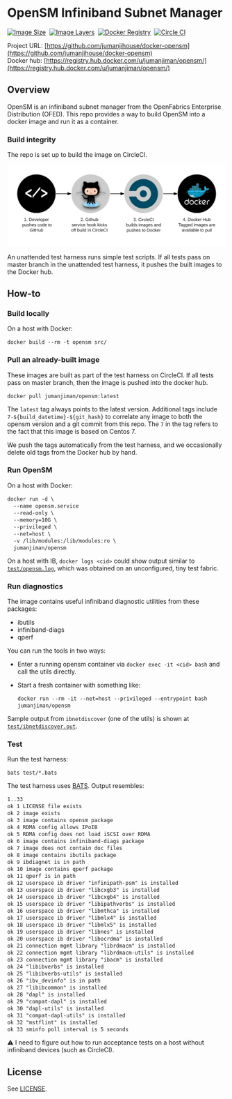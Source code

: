 OpenSM Infiniband Subnet Manager
================================


[![Image Size](https://img.shields.io/imagelayers/image-size/jumanjiman/opensm/latest.svg)](https://imagelayers.io/?images=jumanjiman/opensm:latest 'View image size and layers')&nbsp;
[![Image Layers](https://img.shields.io/imagelayers/layers/jumanjiman/opensm/latest.svg)](https://imagelayers.io/?images=jumanjiman/opensm:latest 'View image size and layers')&nbsp;
[![Docker Registry](https://img.shields.io/docker/pulls/jumanjiman/opensm.svg)](https://registry.hub.docker.com/u/jumanjiman/opensm)&nbsp;
[![Circle CI](https://circleci.com/gh/jumanjihouse/docker-opensm.png?circle-token=49cfeda576ec04d63924da128e314e8796b173fa)](https://circleci.com/gh/jumanjihouse/docker-opensm/tree/master 'View CI builds')

Project URL: [https://github.com/jumanjihouse/docker-opensm](https://github.com/jumanjihouse/docker-opensm)
<br />
Docker hub: [https://registry.hub.docker.com/u/jumanjiman/opensm/](https://registry.hub.docker.com/u/jumanjiman/opensm/)


Overview
--------

OpenSM is an infiniband subnet manager from the
OpenFabrics Enterprise Distribution (OFED).
This repo provides a way to build OpenSM
into a docker image and run it as a container.


### Build integrity

The repo is set up to build the image on CircleCI.

![workflow](assets/docker_hub_workflow.png)

An unattended test harness runs simple test scripts.
If all tests pass on master branch in the unattended test harness,
it pushes the built images to the Docker hub.


How-to
------


### Build locally

On a host with Docker:

    docker build --rm -t opensm src/


### Pull an already-built image

These images are built as part of the test harness on CircleCI.
If all tests pass on master branch, then the image is pushed into the docker hub.

    docker pull jumanjiman/opensm:latest

The `latest` tag always points to the latest version.
Additional tags include `7-${build_datetime}-${git_hash}`
to correlate any image to both the opensm version and a git commit from this repo.
The `7` in the tag refers to the fact that this image is based on Centos 7.

We push the tags automatically from the test harness, and
we occasionally delete old tags from the Docker hub by hand.


### Run OpenSM

On a host with Docker:

    docker run -d \
      --name opensm.service
      --read-only \
      --memory=10G \
      --privileged \
      --net=host \
      -v /lib/modules:/lib/modules:ro \
      jumanjiman/opensm

On a host with IB, `docker logs <cid>` could show output
similar to [`test/opensm.log`](test/opensm.log), which was
obtained on an unconfigured, tiny test fabric.


### Run diagnostics

The image contains useful infiniband diagnostic utilities from these packages:

* ibutils
* infiniband-diags
* qperf

You can run the tools in two ways:

* Enter a running opensm container via `docker exec -it <cid> bash`
  and call the utils directly.

* Start a fresh container with something like:

  ```
  docker run --rm -it --net=host --privileged --entrypoint bash jumanjiman/opensm
  ```

Sample output from `ibnetdiscover` (one of the utils) is shown at
[`test/ibnetdiscover.out`](test/ibnetdiscover.out).


### Test

Run the test harness:

    bats test/*.bats

The test harness uses [BATS](https://github.com/sstephenson/bats).
Output resembles:

    1..33
    ok 1 LICENSE file exists
    ok 2 image exists
    ok 3 image contains opensm package
    ok 4 RDMA config allows IPoIB
    ok 5 RDMA config does not load iSCSI over RDMA
    ok 6 image contains infiniband-diags package
    ok 7 image does not contain doc files
    ok 8 image contains ibutils package
    ok 9 ibdiagnet is in path
    ok 10 image contains qperf package
    ok 11 qperf is in path
    ok 12 userspace ib driver "infinipath-psm" is installed
    ok 13 userspace ib driver "libcxgb3" is installed
    ok 14 userspace ib driver "libcxgb4" is installed
    ok 15 userspace ib driver "libipathverbs" is installed
    ok 16 userspace ib driver "libmthca" is installed
    ok 17 userspace ib driver "libmlx4" is installed
    ok 18 userspace ib driver "libmlx5" is installed
    ok 19 userspace ib driver "libnes" is installed
    ok 20 userspace ib driver "libocrdma" is installed
    ok 21 connection mgmt library "librdmacm" is installed
    ok 22 connection mgmt library "librdmacm-utils" is installed
    ok 23 connection mgmt library "ibacm" is installed
    ok 24 "libibverbs" is installed
    ok 25 "libibverbs-utils" is installed
    ok 26 "ibv_devinfo" is in path
    ok 27 "libibcommon" is installed
    ok 28 "dapl" is installed
    ok 29 "compat-dapl" is installed
    ok 30 "dapl-utils" is installed
    ok 31 "compat-dapl-utils" is installed
    ok 32 "mstflint" is installed
    ok 33 sminfo poll interval is 5 seconds

:warning: I need to figure out how to run acceptance tests
on a host without infiniband devices (such as CircleCI).


License
-------

See [LICENSE](LICENSE).
